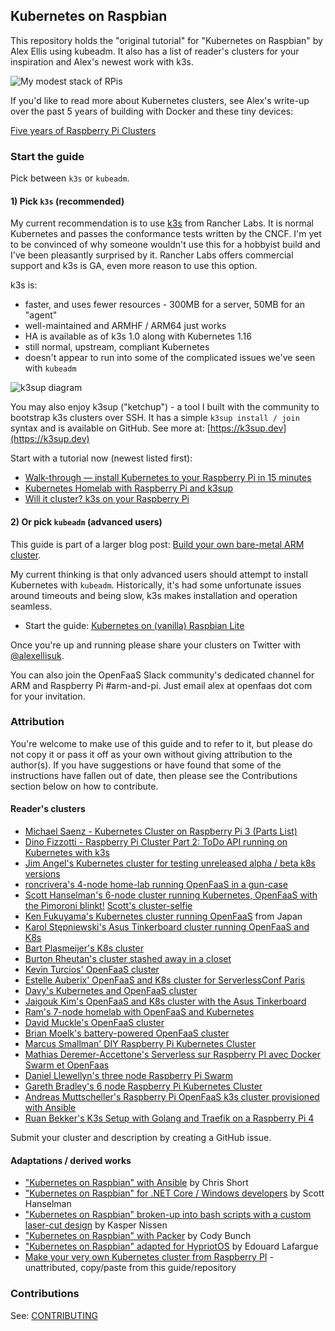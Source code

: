 ## Kubernetes on Raspbian

This repository holds the "original tutorial" for "Kubernetes on Raspbian" by Alex Ellis using kubeadm. It also has a list of reader's clusters for your inspiration and Alex's newest work with k3s.

![My modest stack of RPis](https://miro.medium.com/max/1400/1*wDwPc6YYVbu1I8Ef9m5lBg.jpeg)

If you'd like to read more about Kubernetes clusters, see Alex's write-up over the past 5 years of building with Docker and these tiny devices:

[Five years of Raspberry Pi Clusters](https://medium.com/@alexellisuk/five-years-of-raspberry-pi-clusters-77e56e547875)

### Start the guide

Pick between `k3s` or `kubeadm`.

#### 1) Pick `k3s` (recommended)

My current recommendation is to use [k3s](https://k3s.io) from Rancher Labs. It is normal Kubernetes and passes the conformance tests written by the CNCF. I'm yet to be convinced of why someone wouldn't use this for a hobbyist build and I've been pleasantly surprised by it. Rancher Labs offers commercial support and k3s is GA, even more reason to use this option.

k3s is:

* faster, and uses fewer resources - 300MB for a server, 50MB for an "agent"
* well-maintained and ARMHF / ARM64 just works
* HA is available as of k3s 1.0 along with Kubernetes 1.16
* still normal, upstream, compliant Kubernetes
* doesn't appear to run into some of the complicated issues we've seen with `kubeadm`

![k3sup diagram](https://github.com/alexellis/k3sup/raw/master/docs/k3sup-cloud.png)

You may also enjoy k3sup ("ketchup") - a tool I built with the community to bootstrap k3s clusters over SSH. It has a simple `k3sup install / join` syntax and is available on GitHub. See more at: [https://k3sup.dev](https://k3sup.dev)

Start with a tutorial now (newest listed first):

* [Walk-through — install Kubernetes to your Raspberry Pi in 15 minutes](https://medium.com/@alexellisuk/walk-through-install-kubernetes-to-your-raspberry-pi-in-15-minutes-84a8492dc95a)
* [Kubernetes Homelab with Raspberry Pi and k3sup](https://blog.alexellis.io/raspberry-pi-homelab-with-k3sup/)
* [Will it cluster? k3s on your Raspberry Pi](https://blog.alexellis.io/test-drive-k3s-on-raspberry-pi/)

#### 2) Or pick `kubeadm` (advanced users)

This guide is part of a larger blog post: [Build your own bare-metal ARM cluster](https://blog.alexellis.io/build-your-own-bare-metal-arm-cluster/).

My current thinking is that only advanced users should attempt to install Kubernetes with `kubeadm`. Historically, it's had some unfortunate issues around timeouts and being slow, k3s makes installation and operation seamless.

* Start the guide: [Kubernetes on (vanilla) Raspbian Lite](./GUIDE.md)

Once you're up and running please share your clusters on Twitter with [@alexellisuk](https://twitter.com/alexellisuk).

You can also join the OpenFaaS Slack community's dedicated channel for ARM and Raspberry Pi #arm-and-pi. Just email alex at openfaas dot com for your invitation.

### Attribution

You're welcome to make use of this guide and to refer to it, but please do not copy it or pass it off as your own without giving attribution to the author(s). If you have suggestions or have found that some of the instructions have fallen out of date, then please see the Contributions section below on how to contribute.

#### Reader's clusters
* [Michael Saenz - Kubernetes Cluster on Raspberry Pi 3 (Parts List)](https://devnetstack.com/kubernetes-cluster-on-raspberry-pi-3-parts-list/)
* [Dino Fizzotti - Raspberry Pi Cluster Part 2: ToDo API running on Kubernetes with k3s](https://www.dinofizzotti.com/blog/2020-05-09-raspberry-pi-cluster-part-2-todo-api-running-on-kubernetes-with-k3s/)
* [Jim Angel's Kubernetes cluster for testing unreleased alpha / beta k8s versions](https://twitter.com/JimmAngel/status/1265087793170178048)
* [roncrivera's 4-node home-lab running OpenFaaS in a gun-case](https://twitter.com/roncrivera/status/1078552483029381121)
* [Scott Hanselman's 6-node cluster running Kubernetes, OpenFaaS with the Pimoroni blinkt!](https://twitter.com/shanselman/status/953716434458247168) [Scott's cluster-selfie](https://twitter.com/alexellisuk/status/955568790061936640)
* [Ken Fukuyama's Kubernetes cluster running OpenFaaS](https://twitter.com/kenfdev/status/954748775678976000) from Japan
* [Karol Stępniewski's Asus Tinkerboard cluster running OpenFaaS and K8s](https://twitter.com/kars7e/status/948122096969818113)
* [Bart Plasmeijer's K8s cluster](https://twitter.com/bartplasmeijer/status/933778520500731904)
* [Burton Rheutan's cluster stashed away in a closet](https://twitter.com/_burtonr/status/1033745565379641344)
* [Kevin Turcios' OpenFaaS cluster](https://twitter.com/kjturcios/status/1071253482441715713)
* [Estelle Auberix' OpenFaaS and K8s cluster for ServerlessConf Paris](https://twitter.com/chussenot/status/960849791776419840)
* [Davy's Kubernetes and OpenFaaS cluster](https://twitter.com/realDavyHua/status/1028862482259931137)
* [Jaigouk Kim's OpenFaaS and K8s cluster with the Asus Tinkerboard](https://twitter.com/jaigouk/status/964529214564298756)
* [Ram's 7-node homelab with OpenFaaS and Kubernetes](https://twitter.com/rprakashg/status/947347563912470528)
* [David Muckle's OpenFaaS cluster](https://twitter.com/dvdmuckle/status/977297461210484737)
* [Brian Moelk's battery-powered OpenFaaS cluster](https://twitter.com/brianmoelk/status/954459005149175809)
* [Marcus Smallman' DIY Raspberry Pi Kubernetes Cluster](https://marcussmallman.io/2018/02/18/diy-rasberry-pi-kubernetes-cluster/)
* [Mathias Deremer-Accettone's Serverless sur Raspberry PI avec Docker Swarm et OpenFaas](https://blog.ineat-conseil.fr/2019/01/serverless-sur-raspberry-pi-avec-docker-swarm-et-openfaas-partie-1-installation-dopenfaas/)
* [Daniel Llewellyn's three node Raspberry Pi Swarm](https://twitter.com/diddledan/status/1088759711745351682)
* [Gareth Bradley's 6 node Raspberry Pi Kubernetes Cluster](https://garfbradaz.github.io/blog/2019/02/12/RaspberryPi-Cluster-Kubernetes.html)
* [Andreas Muttscheller's Raspberry Pi OpenFaaS k3s cluster provisioned with Ansible](https://blog.codecentric.de/en/2019/08/serverless-functions-k3s-openfaas-raspberry-pi/)
* [Ruan Bekker's K3s Setup with Golang and Traefik on a Raspberry Pi 4](https://sysadmins.co.za/running-k3s-on-the-raspberrypi-4/?pk_campaign=github-teamserverless)

Submit your cluster and description by creating a GitHub issue.

#### Adaptations / derived works

* ["Kubernetes on Raspbian" with Ansible](https://rak8s.io) by Chris Short
* ["Kubernetes on Raspbian" for .NET Core / Windows developers](https://www.hanselman.com/blog/HowToBuildAKubernetesClusterWithARMRaspberryPiThenRunNETCoreOnOpenFaas.aspx) by Scott Hanselman
* ["Kubernetes on Raspbian" broken-up into bash scripts with a custom laser-cut design](https://kubecloud.io/setup-a-kubernetes-1-9-0-raspberry-pi-cluster-on-raspbian-using-kubeadm-f8b3b85bc2d1) by Kasper Nissen
* ["Kubernetes on Raspbian" with Packer](https://blog.codybunch.com/2018/01/05/OpenFaaS-on-Kubernetes-on-Raspberry-Pi/) by Cody Bunch
* ["Kubernetes on Raspbian" adapted for HypriotOS](https://gist.github.com/elafargue/a822458ab1fe7849eff0a47bb512546f) by  Edouard Lafargue
* [Make your very own Kubernetes cluster from Raspberry PI](https://medium.com/nycdev/k8s-on-pi-9cc14843d43) - unattributed, copy/paste from this guide/repository


### Contributions

See: [CONTRIBUTING](CONTRIBUTING.md)
